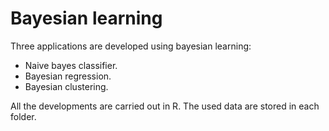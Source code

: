 # Bayesian learning

Three applications are developed using bayesian learning:

* Naive bayes classifier.
* Bayesian regression.
* Bayesian clustering.

All the developments are carried out in R. The used data are stored in each folder.
